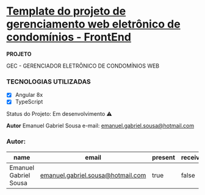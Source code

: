 # [Template do projeto de gerenciamento web eletrônico de condomínios - FrontEnd](https://github.com/EmanuelGabriel/gec-condominio-web) 


**PROJETO**

GEC - GERENCIADOR ELETRÔNICO DE CONDOMÍNIOS WEB


### TECNOLOGIAS UTILIZADAS 

- [X] Angular 8x
- [X] TypeScript

Status do Projeto: Em desenvolvimento :warning:

**Autor**
Emanuel Gabriel Sousa
e-mail: emanuel.gabriel.sousa@hotmail.com

### Autor: 
|name|email|present|receiveCertificate|course|
| -------- | -------- | -------- |-------- | -------- |
|Emanuel Gabriel Sousa|emanuel.gabriel.sousa@hotmail.com|true|false|Eu que fiz|




